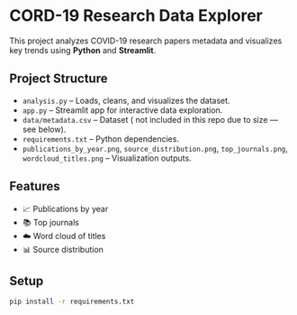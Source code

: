 #  CORD-19 Research Data Explorer

This project analyzes COVID-19 research papers metadata and visualizes key trends using **Python** and **Streamlit**.

##  Project Structure

- `analysis.py` – Loads, cleans, and visualizes the dataset.
- `app.py` – Streamlit app for interactive data exploration.
- `data/metadata.csv` – Dataset ( not included in this repo due to size — see below).
- `requirements.txt` – Python dependencies.
- `publications_by_year.png`, `source_distribution.png`, `top_journals.png`, `wordcloud_titles.png` – Visualization outputs.

##  Features

- 📈 Publications by year  
- 📚 Top journals  
- ☁️ Word cloud of titles  
- 📊 Source distribution

##  Setup

```bash
pip install -r requirements.txt
